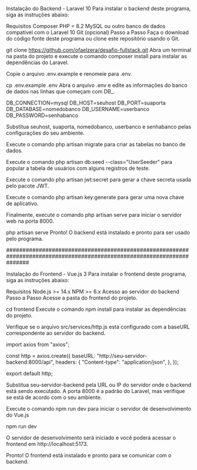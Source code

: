 Instalação do Backend - Laravel 10
Para instalar o backend deste programa, siga as instruções abaixo:

Requisitos
Composer
PHP = 8.2
MySQL ou outro banco de dados compatível com o Laravel 10
Git (opcional)
Passo a Passo
Faça o download do código fonte deste programa ou clone este repositório usando o Git.

git clone https://github.com/ofaelzera/desafio-fullstack.git
Abra um terminal na pasta do projeto e execute o comando composer install para instalar as dependências do Laravel.

Copie o arquivo .env.example e renomeie para .env.

cp .env.example .env
Abra o arquivo .env e edite as informações do banco de dados nas linhas que começam com DB_.

DB_CONNECTION=mysql
DB_HOST=seuhost
DB_PORT=suaporta
DB_DATABASE=nomedobanco
DB_USERNAME=userbanco
DB_PASSWORD=senhabanco

Substitua seuhost, suaporta, nomedobanco, userbanco e senhabanco pelas configurações do seu ambiente.

Execute o comando php artisan migrate para criar as tabelas no banco de dados.

Execute o comando php artisan db:seed --class="UserSeeder" para popular a tabela de usuários com alguns registros de teste.

Execute o comando php artisan jwt:secret para gerar a chave secreta usada pelo pacote JWT.

Execute o comando php artisan key:generate para gerar uma nova chave de aplicativo.

Finalmente, execute o comando php artisan serve para iniciar o servidor web na porta 8000.

php artisan serve
Pronto! O backend está instalado e pronto para ser usado pelo programa.

#######################################################################################################################

Instalação do Frontend - Vue.js 3
Para instalar o frontend deste programa, siga as instruções abaixo:

Requisitos
Node.js >= 14.x
NPM >= 6.x
Acesso ao servidor do backend
Passo a Passo
Acesse a pasta do frontend do projeto.

cd frontend
Execute o comando npm install para instalar as dependências do projeto.

Verifique se o arquivo src/services/http.js está configurado com a baseURL correspondente ao servidor do backend.

import axios from "axios";

const http = axios.create({
   baseURL: "http://seu-servidor-backend:8000/api",
   headers: {
      "Content-type": "application/json",
   },
});

export default http;

Substitua seu-servidor-backend pela URL ou IP do servidor onde o backend está sendo executado. A porta 8000 é a padrão do Laravel, mas verifique se está de acordo com o seu ambiente.

Execute o comando npm run dev para iniciar o servidor de desenvolvimento do Vue.js

npm run dev

O servidor de desenvolvimento será iniciado e você poderá acessar o frontend em http://localhost:5173.

Pronto! O frontend está instalado e pronto para se comunicar com o backend.